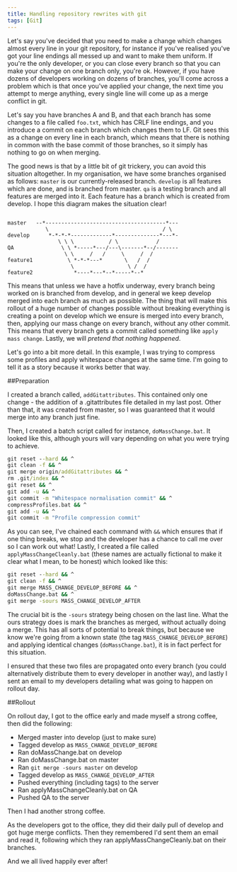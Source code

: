 ```yaml
---
title: Handling repository rewrites with git
tags: [Git]
---
```


Let's say you've decided that you need to make a change which changes almost every line in your git repository, for instance if you've realised you've got your line endings all messed up and want to make them uniform. If you're the only developer, or you can close every branch so that you can make your change on one branch only, you're ok. However, if you have dozens of developers working on dozens of branches, you'll come across a problem which is that once you've applied your change, the next time you attempt to merge anything, every single line will come up as a merge conflict in git.

Let's say you have branches A and B, and that each branch has some changes to a file called `foo.txt`, which has CRLF line endings, and you introduce a commit on each branch which changes them to LF. Git sees this as a change on every line in each branch, which means that there is nothing in common with the base commit of those branches, so it simply has nothing to go on when merging.

The good news is that by a little bit of git trickery, you can avoid this situation altogether. In my organisation, we have some branches organised as follows: `master` is our currently-released branch. `develop` is all features which are done, and is branched from master. `qa` is a testing branch and all features are merged into it. Each feature has a branch which is created from develop. I hope this diagram makes the situation clear!

```text

master   --*--------------------------------------*---
            \                                    / \
develop      *-*-*-*-------------*--------------*---*-
                \ \ \           / \            /
QA               \ \ *-----*---/---\-------*--/-------
                  \ \     /   /     \     /  /
feature1           \ *-*-*---*       \   /  /
                    \                 \ /  /
feature2             *----*---*--*-----*--*

```

This means that unless we have a hotfix underway, every branch being worked on is branched from develop, and in general we keep develop merged into each branch as much as possible. The thing that will make this rollout of a huge number of changes possible without breaking everything is creating a point on develop which we ensure is merged into every branch, then, applying our mass change on every branch, without any other commit. This means that every branch gets a commit called something like `apply mass change`. Lastly, we will _pretend that nothing happened_.

Let's go into a bit more detail. In this example, I was trying to compress some profiles and apply whitespace changes at the same time. I'm going to tell it as a story because it works better that way.

##Preparation

I created a branch called, `addGitattributes`. This contained only one change - the addition of a .gitattributes file detailed in my last post. Other than that, it was created from master, so I was guaranteed that it would merge into any branch just fine.

Then, I created a batch script called for instance, `doMassChange.bat`. It looked like this, although yours will vary depending on what you were trying to achieve.

```bat
git reset --hard && ^
git clean -f && ^
git merge origin/addGitattributes && ^
rm .git/index && ^
git reset && ^
git add -u && ^
git commit -m "Whitespace normalisation commit" && ^
compressProfiles.bat && ^
git add -u && ^
git commit -m "Profile compression commit"
```

As you can see, I've chained each command with `&&` which ensures that if one thing breaks, we stop and the developer has a chance to call me over so I can work out what! Lastly, I created a file called `applyMassChangeCleanly.bat` (these names are actually fictional to make it clear what I mean, to be honest) which looked like this:

```bat
git reset --hard && ^
git clean -f && ^
git merge MASS_CHANGE_DEVELOP_BEFORE && ^
doMassChange.bat && ^
git merge -sours MASS_CHANGE_DEVELOP_AFTER
```

The crucial bit is the `-sours` strategy being chosen on the last line. What the ours strategy does is mark the branches as merged, without actually doing a merge. This has all sorts of potential to break things, but because we know we're going from a known state (the tag `MASS_CHANGE_DEVELOP_BEFORE`) and applying identical changes (`doMassChange.bat`), it is in fact perfect for this situation.

I ensured that these two files are propagated onto every branch (you could alternatively distribute them to every developer in another way), and lastly I sent an email to my developers detailing what was going to happen on rollout day.

##Rollout

On rollout day, I got to the office early and made myself a strong coffee, then did the following:

 - Merged master into develop (just to make sure)
 - Tagged develop as `MASS_CHANGE_DEVELOP_BEFORE`
 - Ran doMassChange.bat on develop
 - Ran doMassChange.bat on master
 - Ran `git merge -sours master` on develop
 - Tagged develop as `MASS_CHANGE_DEVELOP_AFTER`
 - Pushed everything (including tags) to the server
 - Ran applyMassChangeCleanly.bat on QA
 - Pushed QA to the server

Then I had another strong coffee.

As the developers got to the office, they did their daily pull of develop and got huge merge conflicts. Then they remembered I'd sent them an email and read it, following which they ran applyMassChangeCleanly.bat on their branches.

And we all lived happily ever after!